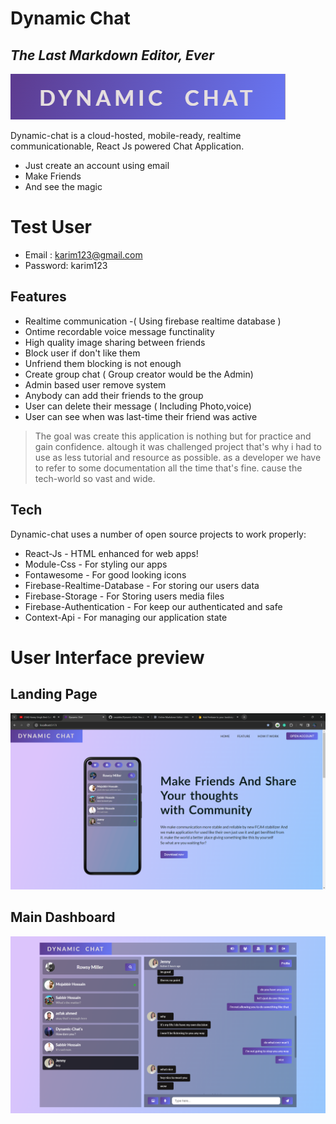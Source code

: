 # Dynamic Chat 
## _The Last Markdown Editor, Ever_

[![N|Solid](/src/assets//screenshot/logo.jpg.png)](https://dynamic-chat.netlify.app/)

Dynamic-chat is a cloud-hosted, mobile-ready, realtime communicationable,
React Js powered Chat Application.

- Just create an account using email
- Make Friends 
- And see the magic

# Test User
- Email : karim123@gmail.com
- Password: karim123

## Features


- Realtime communication -( Using firebase realtime database )
- Ontime recordable voice message functinality
- High quality image sharing between friends
- Block user if don't like them
- Unfriend them blocking is not enough
- Create group chat ( Group creator would be the Admin)
- Admin based user remove system
- Anybody can add their friends to the group
- User can delete their message ( Including Photo,voice)
- User can see when was last-time their friend was active


> The goal was create this application is nothing
> but for practice and gain confidence.
> altough it was challenged project 
> that's why i had to use as less tutorial and 
> resource as possible. as a developer we have to refer 
> to some documentation all the time that's fine.
> cause the tech-world so vast and wide.

## Tech

Dynamic-chat uses a number of open source projects to work properly:

   
- React-Js - HTML enhanced for web apps!
- Module-Css - For styling our apps
- Fontawesome - For good looking icons
- Firebase-Realtime-Database - For storing our users data
- Firebase-Storage - For Storing users media files
- Firebase-Authentication - For keep our authenticated and safe 
- Context-Api - For managing our application state

# User Interface preview 


## Landing Page

![Landing Page](./src/assets/screenshot/landingPage.png)


## Main Dashboard 

![Dashboard](./src/assets/screenshot/dashboard.png)



